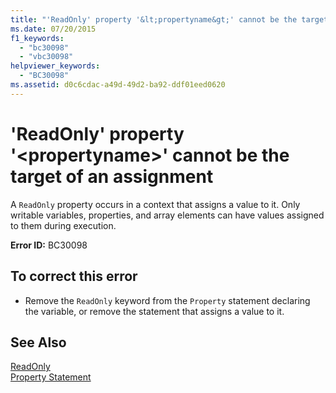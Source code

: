 ```yaml
---
title: "'ReadOnly' property '&lt;propertyname&gt;' cannot be the target of an assignment"
ms.date: 07/20/2015
f1_keywords: 
  - "bc30098"
  - "vbc30098"
helpviewer_keywords: 
  - "BC30098"
ms.assetid: d0c6cdac-a49d-49d2-ba92-ddf01eed0620
---
```

# 'ReadOnly' property '&lt;propertyname&gt;' cannot be the target of an assignment
A `ReadOnly` property occurs in a context that assigns a value to it. Only writable variables, properties, and array elements can have values assigned to them during execution.  
  
 **Error ID:** BC30098  
  
## To correct this error  
  
-   Remove the `ReadOnly` keyword from the `Property` statement declaring the variable, or remove the statement that assigns a value to it.  
  
## See Also  
 [ReadOnly](../../visual-basic/language-reference/modifiers/readonly.md)  
 [Property Statement](../../visual-basic/language-reference/statements/property-statement.md)
